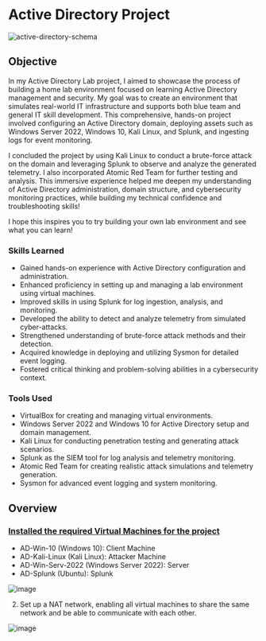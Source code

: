 # Active Directory Project

![active-directory-schema](https://github.com/user-attachments/assets/e6462b6d-8240-43b5-9f1e-0429f76162e3)

## Objective

In my Active Directory Lab project, I aimed to showcase the process of building a home lab environment focused on learning Active Directory management and security. My goal was to create an environment that simulates real-world IT infrastructure and supports both blue team and general IT skill development. This comprehensive, hands-on project involved configuring an Active Directory domain, deploying assets such as Windows Server 2022, Windows 10, Kali Linux, and Splunk, and ingesting logs for event monitoring.

I concluded the project by using Kali Linux to conduct a brute-force attack on the domain and leveraging Splunk to observe and analyze the generated telemetry. I also incorporated Atomic Red Team for further testing and analysis. This immersive experience helped me deepen my understanding of Active Directory administration, domain structure, and cybersecurity monitoring practices, while building my technical confidence and troubleshooting skills!

I hope this inspires you to try building your own lab environment and see what you can learn!



### Skills Learned

- Gained hands-on experience with Active Directory configuration and administration.
- Enhanced proficiency in setting up and managing a lab environment using virtual machines.
- Improved skills in using Splunk for log ingestion, analysis, and monitoring.
- Developed the ability to detect and analyze telemetry from simulated cyber-attacks.
- Strengthened understanding of brute-force attack methods and their detection.
- Acquired knowledge in deploying and utilizing Sysmon for detailed event logging.
- Fostered critical thinking and problem-solving abilities in a cybersecurity context.

### Tools Used

- VirtualBox for creating and managing virtual environments.
- Windows Server 2022 and Windows 10 for Active Directory setup and domain management.
- Kali Linux for conducting penetration testing and generating attack scenarios.
- Splunk as the SIEM tool for log analysis and telemetry monitoring.
- Atomic Red Team for creating realistic attack simulations and telemetry generation.
- Sysmon for advanced event logging and system monitoring.

## Overview

### <u>Installed the required Virtual Machines for the project</u>

- AD-Win-10 (Windows 10): Client Machine
- AD-Kali-Linux (Kali Linux): Attacker Machine
- AD-Win-Serv-2022 (Windows Server 2022): Server
- AD-Splunk (Ubuntu): Splunk

![image](https://github.com/user-attachments/assets/86d6328c-eab1-4d59-8720-ce483ea32791)

2. Set up a NAT network, enabling all virtual machines to share the same network and be able to communicate with each other.

![image](https://github.com/user-attachments/assets/baed67dd-3db8-45eb-aca1-615b2626bc28)


